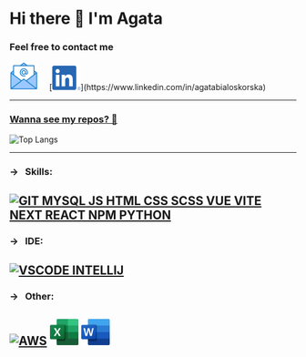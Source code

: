 # Hi there 👋 I'm Agata

### Feel free to contact me


[![Email](img/mail.png 'abialoskorska@icloud.com')](mailto:abialoskorska@icloud.com)
&nbsp; &nbsp;
[![LinkedIn](img/LIIn.png 'https://www.linkedin.com/in/agatabialoskorska')](https://www.linkedin.com/in/agatabialoskorska)

---
### [Wanna see my repos? 👀 ](https://github.com/AgataBialoskorska?tab=repositories)

![Top Langs](https://github-readme-stats.vercel.app/api/top-langs/?username=AgataBialoskorska&layout=compact&theme=github_dark&hide_border=true)

--- 
### &rarr; &nbsp; Skills:

[![GIT MYSQL JS HTML CSS SCSS VUE VITE NEXT REACT NPM PYTHON](https://skillicons.dev/icons?i=git,mysql,python,html,css,scss,npm,js,vue,vite,next,react&perline=6)](https://skillicons.dev)
---
### &rarr; &nbsp; IDE:

[![VSCODE INTELLIJ](https://skillicons.dev/icons?i=vscode,idea)](https://skillicons.dev) 
---
### &rarr; &nbsp; Other:

[![AWS](https://skillicons.dev/icons?i=aws)](https://skillicons.dev) ![EXCEL](img/excel.png) ![WORD](img/word.png)
---